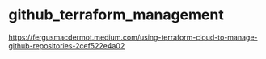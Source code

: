 # github_terraform_management

https://fergusmacdermot.medium.com/using-terraform-cloud-to-manage-github-repositories-2cef522e4a02
